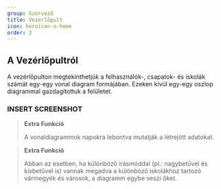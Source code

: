 ```yaml
---
group: Szervező
title: Vezérlőpult
icon: heroicon-o-home
order: 2
---
```


## A Vezérlőpultról
A vezérlőpulton megtekinthetjük a felhasználók-, csapatok- és iskolák számát egy-egy vonal diagram formájában.
Ezeken kívül egy-egy oszlop diagrammal gazdagítottuk a felületet.

### INSERT SCREENSHOT

> **Extra Funkció**
>
>A vonaldiagrammok napokra lebontva mutatják a létrejött adatokat.

> **Extra Funkció** 
> 
> Abban az esetben, ha különböző írásmóddal (pl.: nagybetűvel és kisbetűvel is) vannak megadva a különböző iskolákhoz tartozó vármegyék és városok, a diagramm egybe veszi őket.
